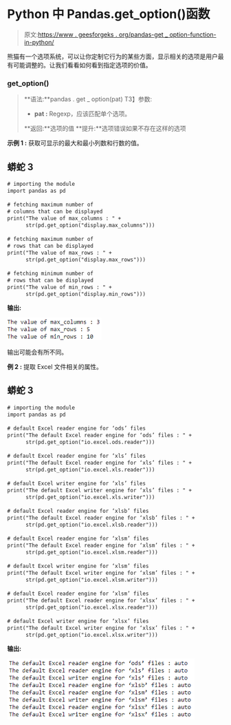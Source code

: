 # Python 中 Pandas.get_option()函数

> 原文:[https://www . geesforgeks . org/pandas-get _ option-function-in-python/](https://www.geeksforgeeks.org/pandas-get_option-function-in-python/)

熊猫有一个选项系统，可以让你定制它行为的某些方面，显示相关的选项是用户最有可能调整的。让我们看看如何看到指定选项的价值。

### get_option()

> **语法:**pandas . get _ option(pat)
> T3】参数:
> 
> *   **pat :** Regexp，应该匹配单个选项。
> 
> **返回:**选项的值
> **提升:**选项错误如果不存在这样的选项

**示例 1 :** 获取可显示的最大和最小列数和行数的值。

## 蟒蛇 3

```
# importing the module
import pandas as pd

# fetching maximum number of
# columns that can be displayed
print("The value of max_columns : " +
      str(pd.get_option("display.max_columns")))

# fetching maximum number of
# rows that can be displayed
print("The value of max_rows : " +
      str(pd.get_option("display.max_rows")))

# fetching minimum number of
# rows that can be displayed
print("The value of min_rows : " +
      str(pd.get_option("display.min_rows")))
```

**输出:**

![](img/c11186db162833341998a0712657027e.png)

输出可能会有所不同。

**例 2 :** 提取 Excel 文件相关的属性。

## 蟒蛇 3

```
# importing the module
import pandas as pd

# default Excel reader engine for ‘ods’ files
print("The default Excel reader engine for ‘ods’ files : " +
      str(pd.get_option("io.excel.ods.reader")))

# default Excel reader engine for ‘xls’ files
print("The default Excel reader engine for ‘xls’ files : " +
      str(pd.get_option("io.excel.xls.reader")))

# default Excel writer engine for ‘xls’ files
print("The default Excel writer engine for ‘xls’ files : " +
      str(pd.get_option("io.excel.xls.writer")))

# default Excel reader engine for ‘xlsb’ files
print("The default Excel reader engine for ‘xlsb’ files : " +
      str(pd.get_option("io.excel.xlsb.reader")))

# default Excel reader engine for ‘xlsm’ files
print("The default Excel reader engine for ‘xlsm’ files : " +
      str(pd.get_option("io.excel.xlsm.reader")))

# default Excel writer engine for ‘xlsm’ files
print("The default Excel writer engine for ‘xlsm’ files : " +
      str(pd.get_option("io.excel.xlsm.writer")))

# default Excel reader engine for ‘xlsm’ files
print("The default Excel reader engine for ‘xlsx’ files : " +
      str(pd.get_option("io.excel.xlsx.reader")))

# default Excel writer engine for ‘xlsx’ files
print("The default Excel writer engine for ‘xlsx’ files : " +
      str(pd.get_option("io.excel.xlsx.writer")))
```

**输出:**

![](img/8ddf91f074d8d802deb0f978bc104131.png)
